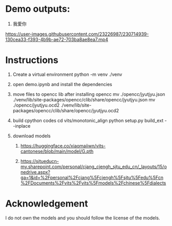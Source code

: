 # Demo outputs:
1. 我愛你

https://user-images.githubusercontent.com/23226987/230714939-130cea33-f393-4b9b-ae72-703ba8ae8ea7.mp4



# Instructions
1. Create a virtual environment
python -m venv ./venv

2. open demo.ipynb and install the dependencies

3. move files to opencc lib after installing opencc
mv ./opencc/jyutjyu.json ./venv/lib/site-packages/opencc/clib/share/opencc/jyutjyu.json
mv ./opencc/jyutjyu.ocd2 ./venv/lib/site-packages/opencc/clib/share/opencc/jyutjyu.ocd2

4. build cpython codes
cd vits/monotonic_align
python setup.py build_ext --inplace

5. download models

    1. https://huggingface.co/xiaomaiiwn/vits-cantonese/blob/main/model/G.pth

    2. https://sjtueducn-my.sharepoint.com/personal/cjang_cjengh_sjtu_edu_cn/_layouts/15/onedrive.aspx?ga=1&id=%2Fpersonal%2Fcjang%5Fcjengh%5Fsjtu%5Fedu%5Fcn%2FDocuments%2Fvits%2Fvits%5Fmodels%2Fchinese%5Fdialects

# Acknowledgement
I do not own the models and you should follow the license of the models.
